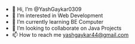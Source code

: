 - 👋 Hi, I’m @YashGaykar0309
- 👀 I’m interested in Web Development
- 🌱 I’m currently learning BE Computer
- 💞️ I’m looking to collaborate on Java Projects
- 📫 How to reach me yashgaykar44@gmail.com

<!---
YashGaykar0309/YashGaykar0309 is a ✨ special ✨ repository because its `README.md` (this file) appears on your GitHub profile.
You can click the Preview link to take a look at your changes.
--->
